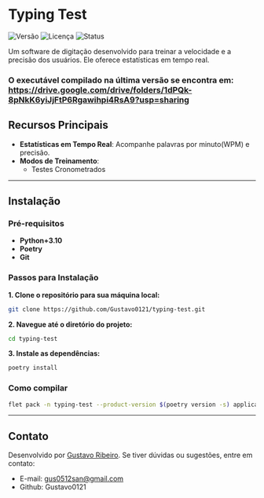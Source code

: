 # Typing Test

![Versão](https://img.shields.io/badge/vers%C3%A3o-0.4.0-brightgreen)
![Licença](https://img.shields.io/badge/licen%C3%A7a-Unlicense-blue)
![Status](https://img.shields.io/badge/status-em%20desenvolvimento-yellow)

Um software de digitação desenvolvido para treinar a velocidade e a precisão dos usuários. Ele oferece estatísticas em tempo real.

### O executável compilado na última versão se encontra em: https://drive.google.com/drive/folders/1dPQk-8pNkK6yiJjFtP6Rgawihpi4RsA9?usp=sharing

## Recursos Principais

- **Estatísticas em Tempo Real**: Acompanhe palavras por minuto(WPM) e precisão.
- **Modos de Treinamento**:
  - Testes Cronometrados

---
## Instalação

### Pré-requisitos
- **Python+3.10**
- **Poetry**
- **Git**

### Passos para Instalação

**1. Clone o repositório para sua máquina local:**

  ```bash
  git clone https://github.com/Gustavo0121/typing-test.git
  ```

**2. Navegue até o diretório do projeto:**

  ```bash
  cd typing-test
  ```

**3. Instale as dependências:**

  ```bash
  poetry install
  ```

### Como compilar

  ```bash
  flet pack -n typing-test --product-version $(poetry version -s) application/main.py
  ```
---


## Contato
Desenvolvido por [Gustavo Ribeiro](https://github.com/Gustavo0121).
Se tiver dúvidas ou sugestões, entre em contato:
- E-mail: gus0512san@gmail.com
- Github: Gustavo0121